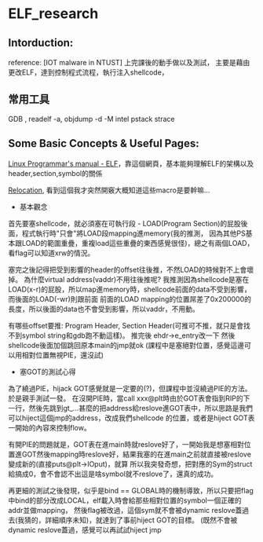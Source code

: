 # ELF_research

## Intorduction:

reference: [IOT malware in NTUST]
上完課後的動手做以及測試，
主要是藉由更改ELF，達到控制程式流程，執行注入shellcode，

## 常用工具
GDB ,
readelf -a,
objdump -d -M intel
pstack
strace

## Some Basic Concepts & Useful Pages:

[Linux Programmar's manual - ELF](http://man7.org/linux/man-pages/man5/elf.5.html)，靠這個網頁，基本能夠理解ELF的架構以及header,section,symbol的關係

[Relocation](https://refspecs.linuxbase.org/elf/gabi4+/ch4.reloc.html), 看到這個我才突然開竅大概知道這些macro是要幹嘛...

- 基本觀念

首先要塞shellcode，就必須塞在可執行段 - LOAD(Program Section)的屁股後面，程式執行時"只會"將LOAD段mapping進memory(我的推測，
因為其他PS基本跟LOAD的範圍重疊，重複load這些重疊的東西感覺很怪)，總之有兩個LOAD，看flag可以知道xrw的情況。

塞完之後記得把受到影響的header的offset往後推，不然LOAD的時候對不上會壞掉。
為什麼virtual address(vaddr)不用往後推呢? 我推測因為shellcode是塞在 LOAD(x-r)的屁股，所以map進memory時，shellcode前面的data不受到影響，而後面的LOAD(-wr)則跟前面
前面的LOAD mapping的位置屌差了0x200000的長度，所以後面的data也不會受到影響，所以vaddr，不用動。

有哪些offset要推: Program Header, Section Header(可推可不推，就只是會找不到symbol string和gdb跑不動這樣)。
推完後 ehdr->e_entry改一下
然後shellcode後面加個跳回原本main的jmp就ok (課程中是塞絕對位置，感覺這邊可以用相對位置無視PIE，還沒試)

- 塞GOT的測試心得

為了繞過PIE，hijack GOT感覺就是一定要的(?)，但課程中並沒繞過PIE的方法。於是親手測試一發。
在沒開PIE時，當call xxx@plt時由於GOT表會指到RIP的下一行，然後先跳到gt_...甚麼的把address給reslove進GOT表中，所以思路是我們可以hiject這個jmp的address，改成我們shellcode
的位置，或者是hiject GOT表一開始的內容來控制flow。

有開PIE的問題就是，GOT表在進main時就reslove好了，一開始我是想塞相對位置進GOT然後mapping時reslove好，結果我塞的在進main之前就直接被reslove變成新的(直接puts@plt->IOput)，就算
所以我突發奇想，把對應的Sym的struct給搞成0，會不會認不出這是啥symbol就不reslove了，還真的成功。

再更細的測試之後發現，似乎是bind == GLOBAL時的機制導致，所以只要把flag中bind的部分改成LOCAL，elf載入時會給那些相對位置的symbol一個正確的addr並做mapping，
然後flag被改過，這個sym就不會被dynamic reslove蓋過去(我猜的，詳細順序未知)，就達到了事前hiject GOT的目標。
(既然不會被dynamic reslove蓋過，感覺可以再試試hiject jmp
